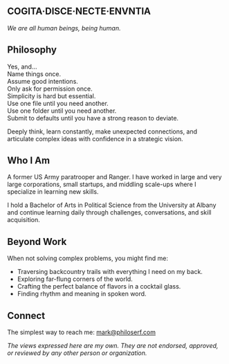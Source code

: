 ## COGITA·DISCE·NECTE·ENVNTIA

_We are all human beings, being human._

## Philosophy

Yes, and…  
Name things once.  
Assume good intentions.  
Only ask for permission once.  
Simplicity is hard but essential.  
Use one file until you need another.  
Use one folder until you need another.  
Submit to defaults until you have a strong reason to deviate.

Deeply think, learn constantly, make unexpected connections, and articulate complex ideas with confidence in a strategic vision.

## Who I Am

A former US Army paratrooper and Ranger. I have worked in large and very large corporations, small startups, and middling scale-ups where I specialize in learning new skills.

I hold a Bachelor of Arts in Political Science from the University at Albany and continue learning daily through challenges, conversations, and skill acquisition.

## Beyond Work

When not solving complex problems, you might find me:

- Traversing backcountry trails with everything I need on my back.
- Exploring far-flung corners of the world.
- Crafting the perfect balance of flavors in a cocktail glass.
- Finding rhythm and meaning in spoken word.

## Connect

The simplest way to reach me: [mark@philoserf.com](mailto:mark@philoserf.com)

_The views expressed here are my own. They are not endorsed, approved, or reviewed by any other person or organization._
